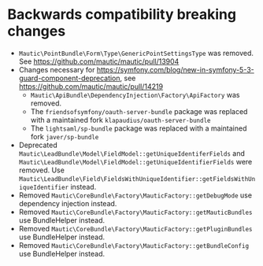 # Backwards compatibility breaking changes
- `Mautic\PointBundle\Form\Type\GenericPointSettingsType` was removed. See https://github.com/mautic/mautic/pull/13904
- Changes necessary for https://symfony.com/blog/new-in-symfony-5-3-guard-component-deprecation, see https://github.com/mautic/mautic/pull/14219
    - `Mautic\ApiBundle\DependencyInjection\Factory\ApiFactory` was removed.
    - The `friendsofsymfony/oauth-server-bundle` package was replaced with a maintained fork `klapaudius/oauth-server-bundle`
    - The `lightsaml/sp-bundle` package was replaced with a maintained fork `javer/sp-bundle`
- Deprecated `Mautic\LeadBundle\Model\FieldModel::getUniqueIdentiferFields` and `Mautic\LeadBundle\Model\FieldModel::getUniqueIdentifierFields` were removed. Use `Mautic\LeadBundle\Field\FieldsWithUniqueIdentifier::getFieldsWithUniqueIdentifier` instead.
- Removed `Mautic\CoreBundle\Factory\MauticFactory::getDebugMode` use dependency injection instead.
- Removed `Mautic\CoreBundle\Factory\MauticFactory::getMauticBundles` use BundleHelper instead.
- Removed `Mautic\CoreBundle\Factory\MauticFactory::getPluginBundles` use BundleHelper instead.
- Removed `Mautic\CoreBundle\Factory\MauticFactory::getBundleConfig` use BundleHelper instead.
